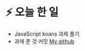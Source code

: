 # ⚡️ 오늘 한 일

- JavaScript koans 과제 풀기
- 과제 푼 것 커밋 [My github](https://github.com/feelslikemmmm/PRE-JavaScriptKoans)